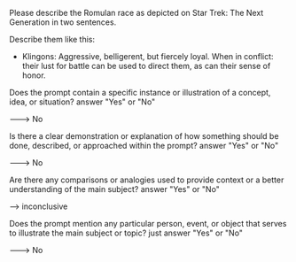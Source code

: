 Please describe the Romulan race as depicted on Star Trek: The Next Generation in two sentences. 

Describe them like this: 
- Klingons: Aggressive, belligerent, but fiercely loyal. When in conflict: their lust for battle can be used to direct them, as can their sense of honor.  

Does the prompt contain a specific instance or illustration of a concept, idea, or situation? answer "Yes" or "No"

---> No

Is there a clear demonstration or explanation of how something should be done, described, or approached within the prompt? answer "Yes" or "No"

---> No

Are there any comparisons or analogies used to provide context or a better understanding of the main subject? answer "Yes" or "No"

--> inconclusive

Does the prompt mention any particular person, event, or object that serves to illustrate the main subject or topic? just answer "Yes" or "No"

---> No